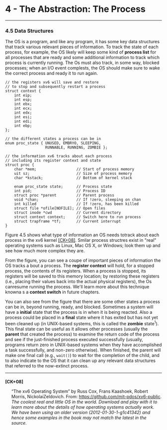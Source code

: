 # 4 - The Abstraction: The Process

---

### 4.5 Data Structures

The OS is a program, and like any program, it has some key data structures that track various relevant pieces of information. To track the state of each process, for example, the OS likely will keep some kind of **process list** for all processes that are ready and some additional information to track which process is currently running. The Os must also track, in some way, blocked processes; when an I/O event complests, the OS should make sure to wake the correct process and ready it to run again.

```
// the registers xv6 will save and restore
// to stop and subsequently restart a process
struct context {
    int eip;
    int esp;
    int ebx;
    int ecx;
    int edx;
    int esi;
    int edi;
    int ebp;
};

// the different states a process can be in
enum proc_state { UNUSED, EMBRYO, SLEEPING,
                  RUNNABLE, RUNNING, ZOMBIE };

// the information xv6 tracks about each process
// including its register context and state
struct proc {
    char *mem;                  // Start of process memory
    uit sz;                     // Size of process memory
    char *kstack;               // Bottom of kernel stack

    enum proc_state state;      // Process state
    int pid;                    // Process ID
    struct proc *parent         // Parent process
    void *chan;                 // If !zero, sleeping on chan
    int killed                  // If !zero, has been killed
    struct file *ofile[NOFILE]; // Open files
    struct inode *cwd           // Current directory
    struct context context;     // Switch here to run process
    struct trapframe *tf;       // Current interrupt
}
```

Figure 4.5 shows what type of information an OS needs totrack about each process in the xv6 kernel [[CK+08]](#[CK+08]). Smilar process structres exist in "real" operating systems such as Linux, Mac OS X, or Windows; look them up and see how much more complex they are.

From the figure, you can see a coupe of important pieces of information the OS tracks a bout a process. The **register context** will hold, for a stopped process, the contents of its registers. When a process is stopped, its registers will be saved to this memory location; by restoring these registers (i.e., placing their values back into the actual physical registers), the Os canresume running the process. We'll learn more about this technique knowna s a **context switch** in future chapters.

You can also see from the figure that there are some other states a process can be in, beyond running, ready, and blocked. Sometimes a system will have a **initial** state that the process is in when it is being reacted. Also a process could be placed in a **final** state where it has exited but has not yet been cleaned up (in UNIX-based systems, this is called the **zombie** state<sup>1</sup>). This final state can be useful as it allows other processes (usually the **parent** that created the process) to examine the return code of the process and see if the just-finished process executed successfully (usually, programs return zero in UNIX-based systems when they have accomplished a task successfully, and non-zero otherwise). When finished, the parent will make one final call (e.g., `wait()`) to wait for the completion of the child, and to also indicate to the OS that it can clean up any relevant data structures that referred to the now-extinct process.

---

#### [CK+08] <p style="margin-left: 20px; font-weight: normal;"> “The xv6 Operating System” by Russ Cox, Frans Kaashoek, Robert Morris, NickolaiZeldovich. From: https://github.com/mit-pdos/xv6-public. <br/> *The coolest real and little OS in the world. Download and play with it to learn more about the details of how operating systems actually work. We have been using an older version (2012-01-30-1-g1c41342) and hence some examples in the book may not match the latest in the source.* </p>
